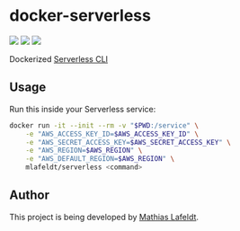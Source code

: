 # docker-serverless

[![](https://images.microbadger.com/badges/image/mlafeldt/serverless.svg)](https://microbadger.com/images/mlafeldt/serverless)
[![](https://quay.io/repository/mlafeldt/serverless/status)](https://quay.io/repository/mlafeldt/serverless)
[![](https://img.shields.io/docker/pulls/mlafeldt/serverless.svg?maxAge=604800)](https://hub.docker.com/r/mlafeldt/serverless/)

Dockerized [Serverless CLI](https://serverless.com/framework/docs/providers/aws/cli-reference/)

## Usage

Run this inside your Serverless service:

```bash
docker run -it --init --rm -v "$PWD:/service" \
    -e "AWS_ACCESS_KEY_ID=$AWS_ACCESS_KEY_ID" \
    -e "AWS_SECRET_ACCESS_KEY=$AWS_SECRET_ACCESS_KEY" \
    -e "AWS_REGION=$AWS_REGION" \
    -e "AWS_DEFAULT_REGION=$AWS_REGION" \
    mlafeldt/serverless <command>
```

## Author

This project is being developed by [Mathias Lafeldt](https://twitter.com/mlafeldt).
